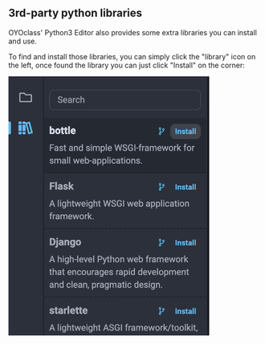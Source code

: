 ## 3rd-party python libraries

OYOclass' Python3 Editor also provides some extra libraries you can install and use.

To find and install those libraries, you can simply click the "library" icon on the left, once found the library you can just click "Install" on the corner:


<img src="../assets/img/install-lib.png" width="400px"/>